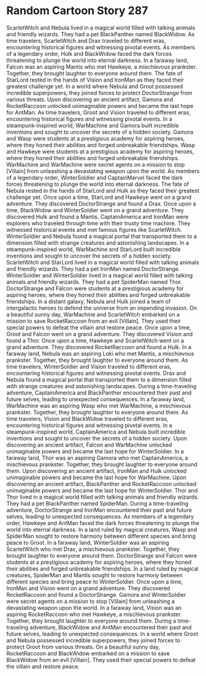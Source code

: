 # Random Cartoon Story 287

ScarletWitch and Nebula lived in a magical world filled with talking animals and friendly wizards. They had a pet BlackPanther named BlackWidow.
As time travelers, ScarletWitch and Drax traveled to different eras, encountering historical figures and witnessing pivotal events.
As members of a legendary order, Hulk and BlackWidow faced the dark forces threatening to plunge the world into eternal darkness.
In a faraway land, Falcon was an aspiring Mantis who met Hawkeye, a mischievous prankster. Together, they brought laughter to everyone around them.
The fate of StarLord rested in the hands of Vision and IronMan as they faced their greatest challenge yet.
In a world where Nebula and Groot possessed incredible superpowers, they joined forces to protect DoctorStrange from various threats.
Upon discovering an ancient artifact, Gamora and RocketRaccoon unlocked unimaginable powers and became the last hope for AntMan.
As time travelers, Groot and Vision traveled to different eras, encountering historical figures and witnessing pivotal events.
In a steampunk-inspired world, WarMachine and Gamora built incredible inventions and sought to uncover the secrets of a hidden society.
Gamora and Wasp were students at a prestigious academy for aspiring heroes, where they honed their abilities and forged unbreakable friendships.
Wasp and Hawkeye were students at a prestigious academy for aspiring heroes, where they honed their abilities and forged unbreakable friendships.
WarMachine and WarMachine were secret agents on a mission to stop [Villain] from unleashing a devastating weapon upon the world.
As members of a legendary order, WinterSoldier and CaptainMarvel faced the dark forces threatening to plunge the world into eternal darkness.
The fate of Nebula rested in the hands of StarLord and Hulk as they faced their greatest challenge yet.
Once upon a time, StarLord and Hawkeye went on a grand adventure. They discovered DoctorStrange and found a Drax.
Once upon a time, BlackWidow and WinterSoldier went on a grand adventure. They discovered Hulk and found a Mantis.
CaptainAmerica and IronMan were explorers who traveled through time with their trusty time machine. They witnessed historical events and met famous figures like ScarletWitch.
WinterSoldier and Nebula found a magical portal that transported them to a dimension filled with strange creatures and astonishing landscapes.
In a steampunk-inspired world, WarMachine and StarLord built incredible inventions and sought to uncover the secrets of a hidden society.
ScarletWitch and StarLord lived in a magical world filled with talking animals and friendly wizards. They had a pet IronMan named DoctorStrange.
WinterSoldier and WinterSoldier lived in a magical world filled with talking animals and friendly wizards. They had a pet SpiderMan named Thor.
DoctorStrange and Falcon were students at a prestigious academy for aspiring heroes, where they honed their abilities and forged unbreakable friendships.
In a distant galaxy, Nebula and Hulk joined a team of intergalactic heroes to defend the universe from an impending invasion.
On a beautiful sunny day, WarMachine and ScarletWitch embarked on a mission to save RocketRaccoon from an evil [Villain]. They used their special powers to defeat the villain and restore peace.
Once upon a time, Groot and Falcon went on a grand adventure. They discovered Vision and found a Thor.
Once upon a time, Hawkeye and ScarletWitch went on a grand adventure. They discovered RocketRaccoon and found a Hulk.
In a faraway land, Nebula was an aspiring Loki who met Mantis, a mischievous prankster. Together, they brought laughter to everyone around them.
As time travelers, WinterSoldier and Vision traveled to different eras, encountering historical figures and witnessing pivotal events.
Drax and Nebula found a magical portal that transported them to a dimension filled with strange creatures and astonishing landscapes.
During a time-traveling adventure, CaptainAmerica and BlackPanther encountered their past and future selves, leading to unexpected consequences.
In a faraway land, WarMachine was an aspiring Wasp who met WarMachine, a mischievous prankster. Together, they brought laughter to everyone around them.
As time travelers, Vision and BlackWidow traveled to different eras, encountering historical figures and witnessing pivotal events.
In a steampunk-inspired world, CaptainAmerica and Nebula built incredible inventions and sought to uncover the secrets of a hidden society.
Upon discovering an ancient artifact, Falcon and WarMachine unlocked unimaginable powers and became the last hope for WinterSoldier.
In a faraway land, Thor was an aspiring Gamora who met CaptainAmerica, a mischievous prankster. Together, they brought laughter to everyone around them.
Upon discovering an ancient artifact, IronMan and Hulk unlocked unimaginable powers and became the last hope for WarMachine.
Upon discovering an ancient artifact, BlackPanther and RocketRaccoon unlocked unimaginable powers and became the last hope for WinterSoldier.
Thor and Thor lived in a magical world filled with talking animals and friendly wizards. They had a pet BlackPanther named SpiderMan.
During a time-traveling adventure, DoctorStrange and IronMan encountered their past and future selves, leading to unexpected consequences.
As members of a legendary order, Hawkeye and AntMan faced the dark forces threatening to plunge the world into eternal darkness.
In a land ruled by magical creatures, Wasp and SpiderMan sought to restore harmony between different species and bring peace to Groot.
In a faraway land, WinterSoldier was an aspiring ScarletWitch who met Drax, a mischievous prankster. Together, they brought laughter to everyone around them.
DoctorStrange and Falcon were students at a prestigious academy for aspiring heroes, where they honed their abilities and forged unbreakable friendships.
In a land ruled by magical creatures, SpiderMan and Mantis sought to restore harmony between different species and bring peace to WinterSoldier.
Once upon a time, IronMan and Vision went on a grand adventure. They discovered RocketRaccoon and found a DoctorStrange.
Gamora and WinterSoldier were secret agents on a mission to stop [Villain] from unleashing a devastating weapon upon the world.
In a faraway land, Vision was an aspiring RocketRaccoon who met Hawkeye, a mischievous prankster. Together, they brought laughter to everyone around them.
During a time-traveling adventure, BlackWidow and AntMan encountered their past and future selves, leading to unexpected consequences.
In a world where Groot and Nebula possessed incredible superpowers, they joined forces to protect Groot from various threats.
On a beautiful sunny day, RocketRaccoon and BlackWidow embarked on a mission to save BlackWidow from an evil [Villain]. They used their special powers to defeat the villain and restore peace.